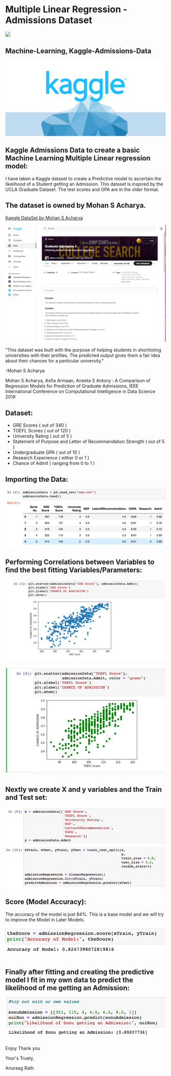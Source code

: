 # Multiple Linear Regression - Admissions Dataset

<img src = "https://media.giphy.com/media/JWuBH9rCO2uZuHBFpm/giphy.gif">

## Machine-Learning, Kaggle-Admissions-Data

![Kaggle Logo](/images/kaggle.png)

## Kaggle Admissions Data to create a basic Machine Learning Multiple Linear regression model:
I have taken a Kaggle dataset to create a Predictive model to ascertain the likelihood of a Student getting an Admission. This dataset is inspired by the UCLA Graduate Dataset. The test scores and GPA are in the older format. 

## The dataset is owned by Mohan S Acharya.

[Kaggle DataSet by Mohan S Acharya](https://www.kaggle.com/mohansacharya/graduate-admissions)

![KaggleSite](/images/k1.png)

"This dataset was built with the purpose of helping students in shortlisting universities with their profiles. The predicted output gives them a fair idea about their chances for a particular university."

  -Mohan S Acharya

Mohan S Acharya, Asfia Armaan, Aneeta S Antony : A Comparison of Regression Models for Prediction of Graduate Admissions, IEEE International Conference on Computational Intelligence in Data Science 2019

## Dataset:
* GRE Scores ( out of 340 )
* TOEFL Scores ( out of 120 )
* University Rating ( out of 5 )
* Statement of Purpose and Letter of Recommendation Strength ( out of 5 )
* Undergraduate GPA ( out of 10 )
* Research Experience ( either 0 or 1 )
* Chance of Admit ( ranging from 0 to 1 )

## Importing the Data:

![csvData](/images/1.png)

## Performing Correlations between Variables to find the best fitting Variables/Parameters:

![scatterOne](/images/2.png)

![scatterTwo](/images/3.png)

## Nextly we create X and y variables and the Train and Test set:

![TrainTest](/images/4.png)

## Score (Model Accuracy):
The accuracy of the model is just 84%. This is a base model and we will try to improve the Model in Later Models.

![AccuracyOfModel](/images/5.png)

## Finally after fitting and creating the predictive model I fit in my own data to predict the likelihood of me getting an Admission:

![AdmissionPercentage](/images/6.png)


Enjoy
Thank you  

Your's Truely, 

Anuraag Rath









